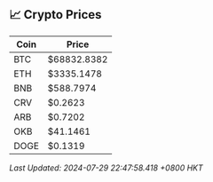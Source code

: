 ## 📈 Crypto Prices

| Coin | Price |
| ---- | ----- |
| BTC | $68832.8382 |
| ETH | $3335.1478 |
| BNB | $588.7974 |
| CRV | $0.2623 |
| ARB | $0.7202 |
| OKB | $41.1461 |
| DOGE | $0.1319 |

_Last Updated: 2024-07-29 22:47:58.418 +0800 HKT_